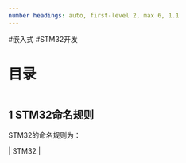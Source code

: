 ```yaml
---
number headings: auto, first-level 2, max 6, 1.1
---
```

#嵌入式 #STM32开发 

# 目录

```toc
```

## 1 STM32命名规则

STM32的命名规则为：

| STM32 | 
